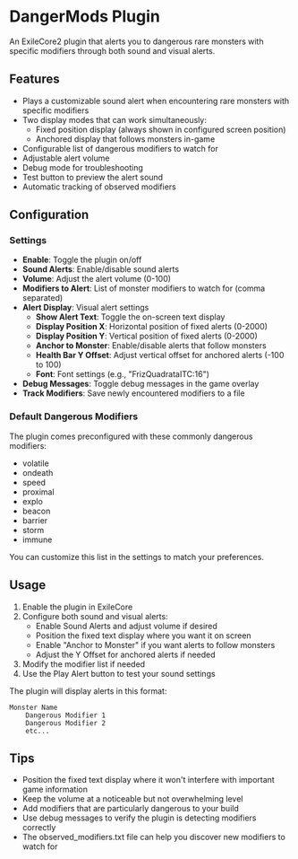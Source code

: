 # DangerMods Plugin

An ExileCore2 plugin that alerts you to dangerous rare monsters with specific modifiers through both sound and visual alerts.

## Features

- Plays a customizable sound alert when encountering rare monsters with specific modifiers
- Two display modes that can work simultaneously:
  - Fixed position display (always shown in configured screen position)
  - Anchored display that follows monsters in-game
- Configurable list of dangerous modifiers to watch for
- Adjustable alert volume
- Debug mode for troubleshooting
- Test button to preview the alert sound
- Automatic tracking of observed modifiers

## Configuration

### Settings

- **Enable**: Toggle the plugin on/off
- **Sound Alerts**: Enable/disable sound alerts
- **Volume**: Adjust the alert volume (0-100)
- **Modifiers to Alert**: List of monster modifiers to watch for (comma separated)
- **Alert Display**: Visual alert settings
  - **Show Alert Text**: Toggle the on-screen text display
  - **Display Position X**: Horizontal position of fixed alerts (0-2000)
  - **Display Position Y**: Vertical position of fixed alerts (0-2000)
  - **Anchor to Monster**: Enable/disable alerts that follow monsters
  - **Health Bar Y Offset**: Adjust vertical offset for anchored alerts (-100 to 100)
  - **Font**: Font settings (e.g., "FrizQuadrataITC:16")
- **Debug Messages**: Toggle debug messages in the game overlay
- **Track Modifiers**: Save newly encountered modifiers to a file

### Default Dangerous Modifiers

The plugin comes preconfigured with these commonly dangerous modifiers:

- volatile
- ondeath
- speed
- proximal
- explo
- beacon
- barrier
- storm
- immune

You can customize this list in the settings to match your preferences.

## Usage

1. Enable the plugin in ExileCore
2. Configure both sound and visual alerts:
   - Enable Sound Alerts and adjust volume if desired
   - Position the fixed text display where you want it on screen
   - Enable "Anchor to Monster" if you want alerts to follow monsters
   - Adjust the Y Offset for anchored alerts if needed
3. Modify the modifier list if needed
4. Use the Play Alert button to test your sound settings

The plugin will display alerts in this format:

```
Monster Name
    Dangerous Modifier 1
    Dangerous Modifier 2
    etc... 
```

## Tips

- Position the fixed text display where it won't interfere with important game information
- Keep the volume at a noticeable but not overwhelming level
- Add modifiers that are particularly dangerous to your build
- Use debug messages to verify the plugin is detecting modifiers correctly
- The observed_modifiers.txt file can help you discover new modifiers to watch for